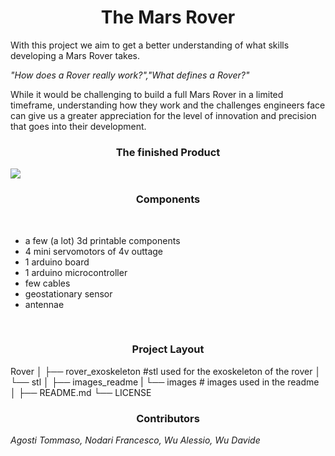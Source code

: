 <h1 align="center">The Mars Rover</h1>

<p>With this project we aim to get a better understanding of what skills developing a Mars Rover takes.</p>
<p><i>"How does a Rover really work?","What defines a Rover?"</i></p>
<p>While it would be challenging to build a full Mars Rover in a limited timeframe, understanding how they work and the challenges engineers face can give us a greater appreciation for the level of innovation and precision that goes into their development.</p>

<h3 align="center">The finished Product</h3>

<img src="images_redme/Rover.png">

<h3 align="center">Components</h3>

<br>
<ul list-style-type: "square">
    <li>a few (a lot) 3d printable components</li>
    <li>4 mini servomotors of 4v outtage</li>
    <li>1 arduino board</li>
    <li>1 arduino microcontroller</li>
    <li>few cables</li>
    <li>geostationary sensor</li>
    <li>antennae</li>
</ul>
<br>

<h3 align="center">Project Layout</h3>
Rover
│
├── rover_exoskeleton               #stl used for the exoskeleton of the rover
│   └── stl
│
├── images_readme
|   └── images                      # images used in the readme
│
├── README.md
└── LICENSE

<h3 align="center">Contributors</h3>
<p><i>Agosti Tommaso, Nodari Francesco, Wu Alessio, Wu Davide</i></p>